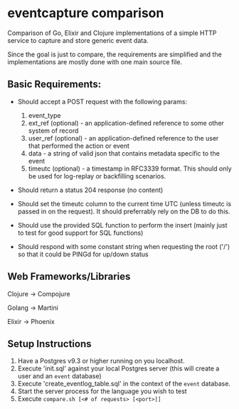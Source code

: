 eventcapture comparison
=======================

Comparison of Go, Elixir and Clojure implementations of a simple HTTP service to capture and store generic event data.

Since the goal is just to compare, the requirements are simplified and the implementations are mostly done with one main source file.

Basic Requirements:
-------------------

- Should accept a POST request with the following params:
   1. event_type
   2. ext_ref (optional) - an application-defined reference to some other system of record
   3. user_ref (optional) - an  application-defined reference to the user that performed the action or event
   4. data - a string of valid json that contains metadata specific to the event
   5. timeutc (optional) - a timestamp in RFC3339 format. This should only be used for log-replay or backfilling scenarios.

- Should return a status 204 response (no content)

- Should set the timeutc column to the current time UTC (unless timeutc is passed in on the request). It should preferrably rely on the DB to do this.

- Should use the provided SQL function to perform the insert (mainly just to test for good support for SQL functions)

- Should respond with some constant string when requesting the root ('/') so that it could be PINGd for up/down status

Web Frameworks/Libraries
------------------------

Clojure -> Compojure

Golang -> Martini

Elixir -> Phoenix

Setup Instructions
------------------

1. Have a Postgres v9.3 or higher running on you localhost.
2. Execute 'init.sql' against your local Postgres server (this will create a user and an `event` database)
3. Execute 'create_eventlog_table.sql' in the context of the `event` database.
4. Start the server process for the language you wish to test
5. Execute `compare.sh [<# of requests> [<port>]]`
